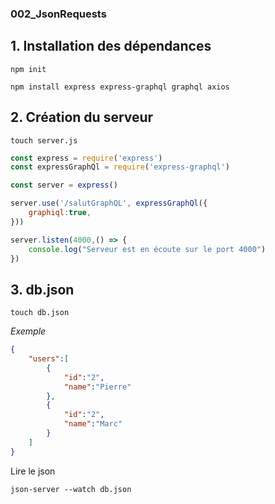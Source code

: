 ### 002_JsonRequests
## 1. Installation des dépendances
```terminal
npm init
```
```terminal
npm install express express-graphql graphql axios
```

## 2. Création du serveur 
```terminal
touch server.js
```

```javascript
const express = require('express')
const expressGraphQl = require('express-graphql')

const server = express()

server.use('/salutGraphQL', expressGraphQl({
    graphiql:true,
}))

server.listen(4000,() => {
    console.log("Serveur est en écoute sur le port 4000")
})
```
## 3. db.json
```terminal
touch db.json
```
*Exemple*

```json
{
    "users":[
        {
            "id":"2",
            "name":"Pierre"
        },
        {
            "id":"2",
            "name":"Marc"
        }
    ]
}
```

Lire le json
``` terminal
json-server --watch db.json
```


